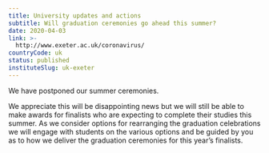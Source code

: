 ```yaml
---
title: University updates and actions
subtitle: Will graduation ceremonies go ahead this summer?
date: 2020-04-03
link: >-
  http://www.exeter.ac.uk/coronavirus/
countryCode: uk
status: published
instituteSlug: uk-exeter
---
```

We have postponed our summer ceremonies.

We appreciate this will be disappointing news but we will still be able to make awards for finalists who are expecting to complete their studies this summer. As we consider options for rearranging the graduation celebrations we will engage with students on the various options and be guided by you as to how we deliver the graduation ceremonies for this year’s finalists.
